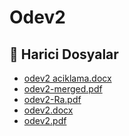 # Odev2


<!--Index-->

## 🔗 Harici Dosyalar

- [odev2 aciklama.docx](./odev2%20aciklama.docx)
- [odev2-merged.pdf](./odev2-merged.pdf)
- [odev2-Ra.pdf](./odev2-Ra.pdf)
- [odev2.docx](./odev2.docx)
- [odev2.pdf](./odev2.pdf)


<!--Index-->

